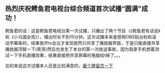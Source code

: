 ## 热烈庆祝鳄鱼君电视台综合频道首次试播“圆满”成功！

鳄鱼君的话：这是鳄鱼君电视台第一次试播，只播出了两个节目（《鳄鱼君有话说》和《小马国女孩》），播出时长不到15分钟。这次试播本来是想用OBS贴台标和滚动字幕条的，结果我开tx会议才发现居然只共享了播放器界面，于是只能直接共享播放器顶替一下(笑哭)然后也发生了本台的第一次放送事故，因为我拿手机想着测试一下手机直播效果，结果直接把共享屏幕的电脑给t掉了。。。

总的来说这次试播本人还是比较满意的，[截个屏留念一下](Screenshot_20220503_221655_com.tencent.mobileqq_edit_15589706261161.jpg)
